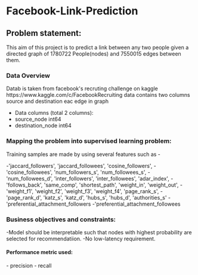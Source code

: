 # Facebook-Link-Prediction

<h2>Problem statement:</h2>
This aim of this project is to predict a link between any two people given a directed graph of 1780722 People(nodes) and 7550015 edges between them. 


<h3>Data Overview</h3>
Datab is taken from facebook's recruting challenge on kaggle https://www.kaggle.com/c/FacebookRecruiting
data contains two columns source and destination eac edge in graph

- Data columns (total 2 columns):  
- source_node         int64  
- destination_node    int64  

<h3>Mapping the problem into supervised learning problem:</h3>

Training samples are made by using several features such as - 

-'jaccard_followers', 'jaccard_followees', 'cosine_followers',
-'cosine_followees', 'num_followers_s', 'num_followees_s',
-'num_followees_d', 'inter_followers', 'inter_followees', 'adar_index',
-'follows_back', 'same_comp', 'shortest_path', 'weight_in', 'weight_out',
-'weight_f1', 'weight_f2', 'weight_f3', 'weight_f4', 'page_rank_s',
-'page_rank_d', 'katz_s', 'katz_d', 'hubs_s', 'hubs_d', 'authorities_s'
-'preferential_attachment_followers
-'preferential_attachment_followees

<h3>Business objectives and constraints:</h3>
-Model should be interpretable such that nodes with highest probability are selected for recommendatiion. 
-No low-latency requirement.

<h4>Performance metric used:</h4>
- precision
- recall 
